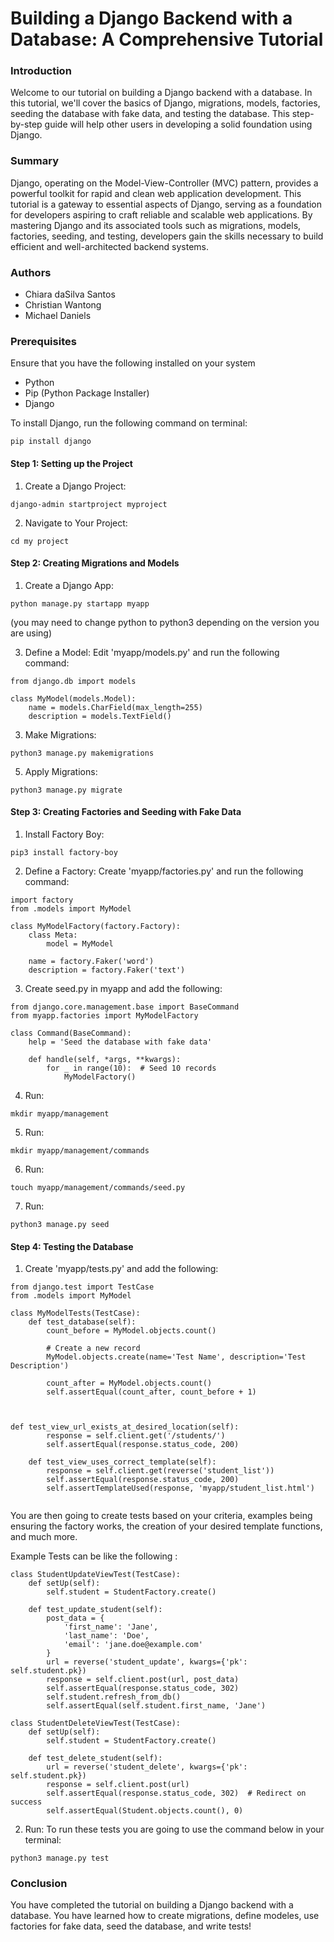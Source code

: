 # Building a Django Backend with a Database: A Comprehensive Tutorial
### Introduction
Welcome to our tutorial on building a Django backend with a database. In this tutorial, we'll cover the basics of Django, migrations, models, factories, seeding the database with fake data, and testing the database. This step-by-step guide will help other users in developing a solid foundation using Django. 

### Summary 
Django, operating on the Model-View-Controller (MVC) pattern, provides a powerful toolkit for rapid and clean web application development. This tutorial is a gateway to essential aspects of Django, serving as a foundation for developers aspiring to craft reliable and scalable web applications. By mastering Django and its associated tools such as migrations, models, factories, seeding, and testing, developers gain the skills necessary to build efficient and well-architected backend systems.

### Authors
- Chiara daSilva Santos
- Christian Wantong
- Michael Daniels

### Prerequisites
Ensure that you have the following installed on your system
- Python
- Pip (Python Package Installer)
- Django

To install Django, run the following command on terminal:
```
pip install django
```


#### Step 1: Setting up the Project
1. Create a Django Project:
```
django-admin startproject myproject
```

2. Navigate to Your Project:
```
cd my project
```

#### Step 2: Creating Migrations and Models
1. Create a Django App:
```
python manage.py startapp myapp
```
(you may need to change python to python3 depending on the version you are using)

3. Define a Model: Edit 'myapp/models.py' and run the following command:

```
from django.db import models

class MyModel(models.Model):
    name = models.CharField(max_length=255)
    description = models.TextField()
```
3. Make Migrations:
```
python3 manage.py makemigrations
```

5. Apply Migrations:
```
python3 manage.py migrate
```

#### Step 3: Creating Factories and Seeding with Fake Data
1. Install Factory Boy:
```
pip3 install factory-boy
```

2. Define a Factory:
Create 'myapp/factories.py' and run the following command:

```
import factory
from .models import MyModel

class MyModelFactory(factory.Factory):
    class Meta:
        model = MyModel

    name = factory.Faker('word')
    description = factory.Faker('text')
```

3. Create seed.py in myapp and add the following:
```
from django.core.management.base import BaseCommand
from myapp.factories import MyModelFactory

class Command(BaseCommand):
    help = 'Seed the database with fake data'

    def handle(self, *args, **kwargs):
        for _ in range(10):  # Seed 10 records
            MyModelFactory()
```

4. Run:
```
mkdir myapp/management
```

5. Run:
```
mkdir myapp/management/commands
```

6. Run:
```
touch myapp/management/commands/seed.py
```

7. Run:
```
python3 manage.py seed
```

#### Step 4: Testing the Database
1. Create 'myapp/tests.py' and add the following: 
```
from django.test import TestCase
from .models import MyModel

class MyModelTests(TestCase):
    def test_database(self):
        count_before = MyModel.objects.count()

        # Create a new record
        MyModel.objects.create(name='Test Name', description='Test Description')

        count_after = MyModel.objects.count()
        self.assertEqual(count_after, count_before + 1)



def test_view_url_exists_at_desired_location(self):
        response = self.client.get('/students/')
        self.assertEqual(response.status_code, 200)

    def test_view_uses_correct_template(self):
        response = self.client.get(reverse('student_list'))
        self.assertEqual(response.status_code, 200)
        self.assertTemplateUsed(response, 'myapp/student_list.html')


```
You are then going to create tests based on your criteria, examples being ensuring the factory works, the creation of your desired template functions, and much more. 

Example Tests can be like the following : 
```
class StudentUpdateViewTest(TestCase):
    def setUp(self):
        self.student = StudentFactory.create()

    def test_update_student(self):
        post_data = {
            'first_name': 'Jane',
            'last_name': 'Doe',
            'email': 'jane.doe@example.com'
        }
        url = reverse('student_update', kwargs={'pk': self.student.pk})
        response = self.client.post(url, post_data)
        self.assertEqual(response.status_code, 302)
        self.student.refresh_from_db()
        self.assertEqual(self.student.first_name, 'Jane')

class StudentDeleteViewTest(TestCase):
    def setUp(self):
        self.student = StudentFactory.create()

    def test_delete_student(self):
        url = reverse('student_delete', kwargs={'pk': self.student.pk})
        response = self.client.post(url)
        self.assertEqual(response.status_code, 302)  # Redirect on success
        self.assertEqual(Student.objects.count(), 0)

```
2. Run: To run these tests you are going to use the command below in your terminal:

```
python3 manage.py test
```


### Conclusion
You have completed the tutorial on building a Django backend with a database. You have learned how to create migrations, define modeles, use factories for fake data, seed the database, and write tests!
